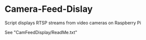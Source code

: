 # Camera-Feed-Dislay
Script displays RTSP streams from video cameras on Raspberry Pi


See "CamFeedDisplay/ReadMe.txt"
